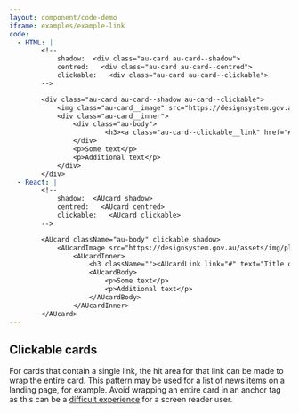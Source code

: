 ```yaml
---
layout: component/code-demo
iframe: examples/example-link
code:
  - HTML: |
        <!--
            shadow:  <div class="au-card au-card--shadow">
            centred:   <div class="au-card au-card--centred">
            clickable:   <div class="au-card au-card--clickable">
        -->

        <div class="au-card au-card--shadow au-card--clickable">
            <img class="au-card__image" src="https://designsystem.gov.au/assets/img/placeholder/600X260.png" alt />
            <div class="au-card__inner">
                <div class="au-body">
                        <h3><a class="au-card--clickable__link" href="#">Title of article</a></h3>
                </div>
                <p>Some text</p>
                <p>Additional text</p>
            </div>
        </div>
  - React: |
        <!--
            shadow:  <AUcard shadow>
            centred:   <AUcard centred>
            clickable:   <AUcard clickable>
        -->

        <AUcard className="au-body" clickable shadow>
            <AUcardImage src="https://designsystem.gov.au/assets/img/placeholder/600X260.png" alt />
                <AUcardInner>
                    <h3 className=""><AUcardLink link="#" text="Title of article" /></h3>
                    <AUcardBody>
                        <p>Some text</p>
                        <p>Additional text</p>
                    </AUcardBody>
                </AUcardInner>
        </AUcard>
---
```

## Clickable cards

For cards that contain a single link, the hit area for that link can be made to wrap the entire card. This pattern may be used for a list of news items on a landing page, for example. Avoid wrapping an entire card in an anchor tag as this can be a [difficult experience](/components/card/rationale/#cards-as-links) for a screen reader user.
